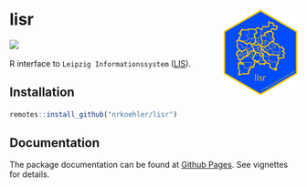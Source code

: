 
<!-- README.md is generated from README.Rmd. Please edit that file -->

# lisr <img src='man/figures/logo.png' align="right" height="150" />

<!-- badges: start -->

[![](https://img.shields.io/badge/devel%20version-0.1.4-blue.svg)](https://github.com/nrkoehler/lisr)
<!-- badges: end -->

R interface to `Leipzig Informationssystem`
([LIS](https://statistik.leipzig.de/statserv/servod.aspx)).

## Installation

``` r
remotes::install_github("nrkoehler/lisr")
```

## Documentation

The package documentation can be found at [Github
Pages](https://nrkoehler.github.io/lisr/). See vignettes for details.
